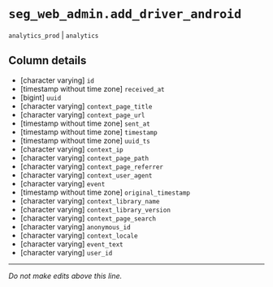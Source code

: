 # `seg_web_admin.add_driver_android`
`analytics_prod` | `analytics`

## Column details
* [character varying] `id`
* [timestamp without time zone] `received_at`
* [bigint]    `uuid`
* [character varying] `context_page_title`
* [character varying] `context_page_url`
* [timestamp without time zone] `sent_at`
* [timestamp without time zone] `timestamp`
* [timestamp without time zone] `uuid_ts`
* [character varying] `context_ip`
* [character varying] `context_page_path`
* [character varying] `context_page_referrer`
* [character varying] `context_user_agent`
* [character varying] `event`
* [timestamp without time zone] `original_timestamp`
* [character varying] `context_library_name`
* [character varying] `context_library_version`
* [character varying] `context_page_search`
* [character varying] `anonymous_id`
* [character varying] `context_locale`
* [character varying] `event_text`
* [character varying] `user_id`

-------------------------------------------------------------------------------
*Do not make edits above this line.*
